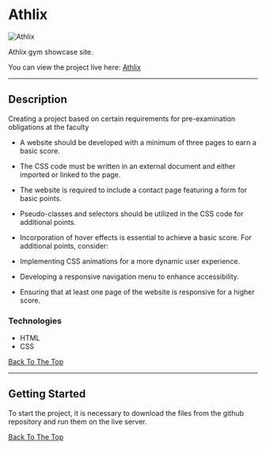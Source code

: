 # Athlix

![Athlix](img/App-Layout.png)

Athlix gym showcase site.

You can view the project live here:
[Athlix](https://djarma12.github.io/Athlix/index.html)

---

## Description

Creating a project based on certain requirements for pre-examination obligations at the faculty

- A website should be developed with a minimum of three pages to earn a basic score.
- The CSS code must be written in an external document and either imported or linked to the page.
- The website is required to include a contact page featuring a form for basic points.
- Pseudo-classes and selectors should be utilized in the CSS code for additional points.
- Incorporation of hover effects is essential to achieve a basic score.
  For additional points, consider:

- Implementing CSS animations for a more dynamic user experience.
- Developing a responsive navigation menu to enhance accessibility.
- Ensuring that at least one page of the website is responsive for a higher score.

### Technologies

- HTML
- CSS

[Back To The Top](#athlix)

---

## Getting Started

To start the project, it is necessary to download the files from the github repository and run them on the live server.

[Back To The Top](#athlix)
